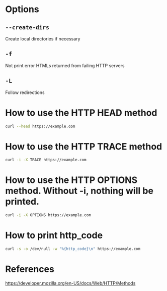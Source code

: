 # Options
## `--create-dirs`
Create local directories if necessary

## `-f`
Not print error HTMLs returned from failing HTTP servers

## `-L`
Follow redirections

# How to use the HTTP HEAD method
```bash
curl --head https://example.com
```

# How to use the HTTP TRACE method
```bash
curl -i -X TRACE https://example.com
```

# How to use the HTTP OPTIONS method. Without -i, nothing will be printed.
```bash
curl -i -X OPTIONS https://example.com
```

# How to print http_code
```bash
curl -s -o /dev/null -w "%{http_code}\n" https://example.com
```

# References
https://developer.mozilla.org/en-US/docs/Web/HTTP/Methods